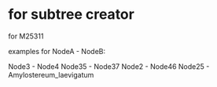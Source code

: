 # for subtree creator


for M25311

examples for NodeA - NodeB:

Node3 - Node4 
Node35 - Node37 
Node2 - Node46 
Node25 - Amylostereum_laevigatum
